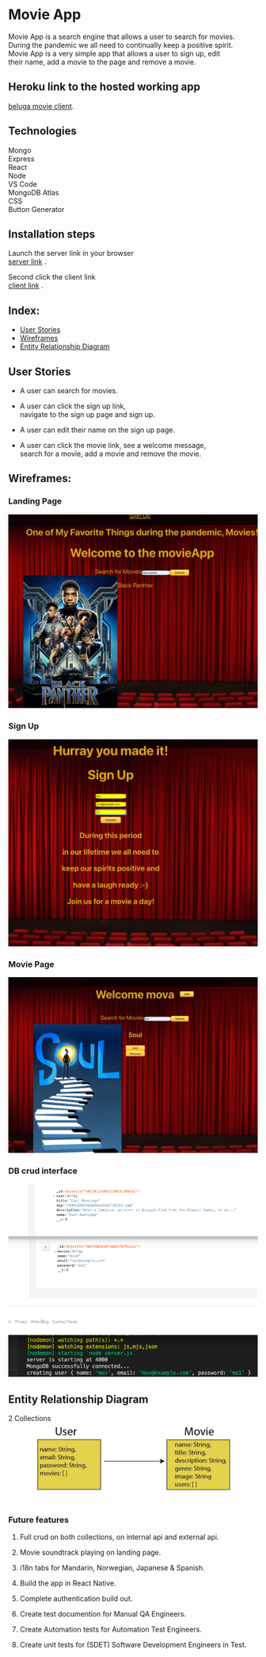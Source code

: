 # Movie App

Movie App is a search engine that allows a user to search for movies.\
During the pandemic we all need to continually keep a positive spirit.\
Movie App is a very simple app that allows a user to sign up, edit \
their name, add a movie to the page and remove a movie.

## Heroku link to the hosted working app

[beluga movie client](https://beluga-movie-client.herokuapp.com/).

## Technologies

Mongo\
Express\
React\
Node\
VS Code\
MongoDB Atlas\
CSS\
Button Generator

## Installation steps

Launch the server link in your browser\
[server link](https://beluga-movie-api.herokuapp.com/api/users) .

Second click the client link\
[client link](https://beluga-movie-client.herokuapp.com/) .

## Index:

- [User Stories](#user-stories)
- [Wireframes](#wireframes)
- [Entity Relationship Diagram](#entity-relationship-diagram)

## User Stories

- A user can search for movies.

- A user can click the sign up link,\
  navigate to the sign up page and sign up.

- A user can edit their name on the sign up page.

- A user can click the movie link, see a welcome message,\
  search for a movie, add a movie and remove the movie.

## Wireframes:

### Landing Page

![movie home page](src/images/MovieLanding.png)

### Sign Up

![movie sing up page](src/images/MovieSignUp.png)

### Movie Page

![movie & user crud page](src/images/MoviePage.png)

### DB crud interface

![atlas & vscode view](src/images/dbCRUD.png)

## Entity Relationship Diagram

2 Collections
![collections](src/images/Collections.png)

### Future features

1. Full crud on both collections, on internal api and external api.

2. Movie soundtrack playing on landing page.

3. i18n tabs for Mandarin, Norwegian, Japanese & Spanish.

4. Build the app in React Native.

5. Complete authentication build out.

6. Create test documention for Manual QA Engineers.

7. Create Automation tests for Automation Test Engineers.

8. Create unit tests for (SDET) Software Development Engineers in Test.
